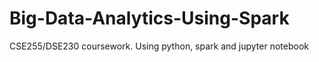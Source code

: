 # Big-Data-Analytics-Using-Spark
CSE255/DSE230 coursework. Using python, spark and jupyter notebook
